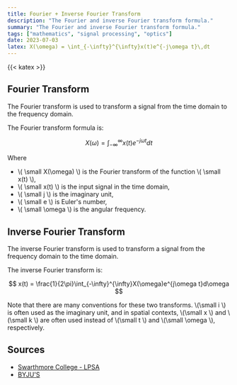 ```yaml
---
title: Fourier + Inverse Fourier Transform
description: "The Fourier and inverse Fourier transform formula."
summary: "The Fourier and inverse Fourier transform formula."
tags: ["mathematics", "signal processing", "optics"]
date: 2023-07-03
latex: X(\omega) = \int_{-\infty}^{\infty}x(t)e^{-j\omega t}\,dt
---
```


{{< katex >}}

## Fourier Transform
The Fourier transform is used to transform a signal from the time domain to the frequency domain.

The Fourier transform formula is:

$$ X(\omega) = \int_{-\infty}^{\infty}x(t)e^{-j\omega t}dt $$

Where

* \\( \small X(\omega) \\) is the Fourier transform of the function \\( \small x(t) \\),
* \\( \small x(t) \\) is the input signal in the time domain,
* \\( \small j \\) is the imaginary unit,
* \\( \small e \\) is Euler's number,
* \\( \small \omega \\) is the angular frequency.


## Inverse Fourier Transform
The inverse Fourier transform is used to transform a signal from the frequency domain to the time domain.

The inverse Fourier transform is:

$$ x(t) = \frac{1}{2\pi}\int_{-\infty}^{\infty}X(\omega)e^{j\omega t}d\omega $$


Note that there are many conventions for these two transforms. \\(\small i \\) is often used as the imaginary unit, and in spatial contexts, \\(\small x \\) and \\(\small k \\) are often used instead of \\(\small t \\) and \\(\small \omega \\), respectively.

## Sources

- [Swarthmore College - LPSA](https://lpsa.swarthmore.edu/Fourier/Xforms/FXformIntro.html)
- [BYJU'S](https://byjus.com/maths/fourier-transform/)